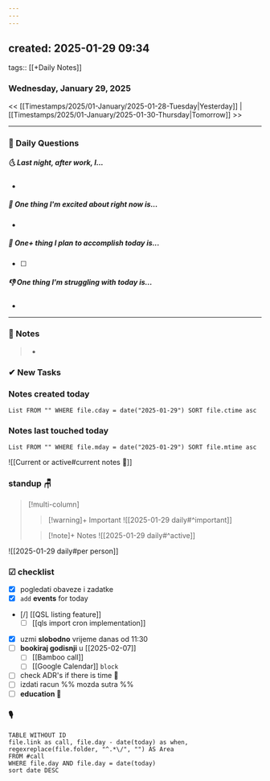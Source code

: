 ```yaml
---
---
---
```


created: 2025-01-29 09:34
---
tags:: [[+Daily Notes]]

### Wednesday, January 29, 2025

<< [[Timestamps/2025/01-January/2025-01-28-Tuesday|Yesterday]] | [[Timestamps/2025/01-January/2025-01-30-Thursday|Tomorrow]] >>

---
### 📅 Daily Questions
##### 🌜 **Last night, after work, I...**
- 

##### 🙌 **One thing I'm excited about right now is...**
- 

##### 🚀 **One+ thing I plan to accomplish today is...**
- [ ] 

##### 👎 **One thing I'm struggling with today is...**
- 

---
### 📝 Notes
> - 
### ✔ New Tasks

### Notes created today
```dataview
List FROM "" WHERE file.cday = date("2025-01-29") SORT file.ctime asc
```

### Notes last touched today
```dataview
List FROM "" WHERE file.mday = date("2025-01-29") SORT file.mtime asc
`````


![[Current or active#current notes 📓]]

### standup 🪑

> [!multi-column]
>> [!warning]+ Important
>> ![[2025-01-29 daily#^important]]
>
>> [!note]+ Notes
>> ![[2025-01-29 daily#^active]]

![[2025-01-29 daily#per person]]

### ☑ checklist
- [x] pogledati  obaveze i zadatke
- [x] `add` **events** for today
- [/] [[QSL listing feature]]
	- [ ] [[qls import cron implementation]]
- [x] uzmi **slobodno** vrijeme danas od 11:30
- [ ] **bookiraj godisnji** u [[2025-02-07]]
	- [ ] [[Bamboo call]]
	- [ ] [[Google Calendar]] `block`
- [ ] check ADR's if there is time 👀
- [ ] izdati racun %% mozda sutra %%
- [ ] **education 🎒**

### 🎙
```dataview
TABLE WITHOUT ID
file.link as call, file.day - date(today) as when, regexreplace(file.folder, "^.*\/", "") AS Area
FROM #call
WHERE file.day AND file.day = date(today)
sort date DESC
```
